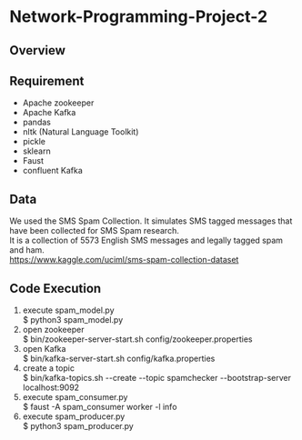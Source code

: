 # Network-Programming-Project-2

## Overview

## Requirement
* Apache zookeeper
* Apache Kafka
* pandas
* nltk (Natural Language Toolkit)
* pickle
* sklearn
* Faust
* confluent Kafka

## Data
We used the SMS Spam Collection. It simulates SMS tagged messages that have been collected for SMS Spam research.\
It is a collection of 5573 English SMS messages and legally tagged spam and ham.\
https://www.kaggle.com/uciml/sms-spam-collection-dataset

## Code Execution
1. execute spam_model.py\
  $ python3 spam_model.py
2. open zookeeper\
  $ bin/zookeeper-server-start.sh config/zookeeper.properties
3. open Kafka\
  $ bin/kafka-server-start.sh config/kafka.properties
4. create a topic\
  $ bin/kafka-topics.sh --create --topic spamchecker --bootstrap-server localhost:9092
5. execute spam_consumer.py\
  $ faust -A spam_consumer worker -l info
6.  execute spam_producer.py\
  $ python3 spam_producer.py
